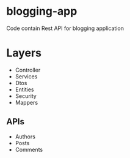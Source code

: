 # blogging-app

Code contain Rest API for blogging application


# Layers

 - Controller
 - Services
 - Dtos
 - Entities
 - Security
 - Mappers

## APIs

 - Authors
 - Posts
 - Comments
